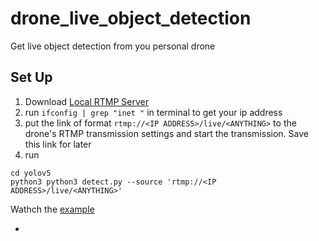 # drone_live_object_detection
Get live object detection from you personal drone


## Set Up
1. Download [Local RTMP Server](https://github.com/sallar/mac-local-rtmp-server)
2. run `ifconfig | grep "inet "` in terminal to get your ip address
3. put the link of format `rtmp://<IP ADDRESS>/live/<ANYTHING>` to the drone's RTMP transmission settings and start the transmission. Save this link for later
4. run 
```git clone https://github.com/ultralytics/yolov5
cd yolov5
python3 python3 detect.py --source 'rtmp://<IP ADDRESS>/live/<ANYTHING>'
```
Wathch the [example](https://youtu.be/Q4YGRJSYXKE)

- 
